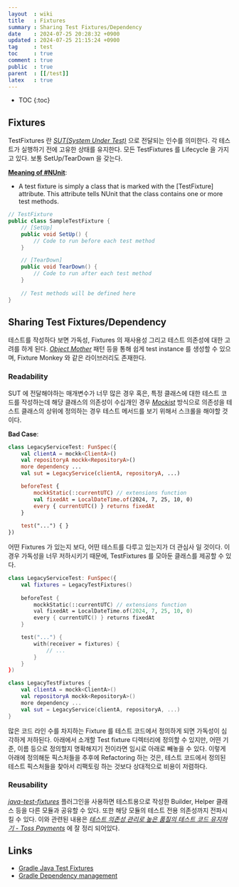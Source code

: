 ```yaml
---
layout  : wiki
title   : Fixtures
summary : Sharing Test Fixtures/Dependency
date    : 2024-07-25 20:28:32 +0900
updated : 2024-07-25 21:15:24 +0900
tag     : test
toc     : true
comment : true
public  : true
parent  : [[/test]]
latex   : true
---
```

* TOC
{:toc}

## Fixtures

TestFixtures 란 _[SUT(System Under Test)](https://baekjungho.github.io/wiki/test/tdd-sut-doc/)_ 으로 전달되는 인수를 의미한다.
각 테스트가 실행하기 전에 고유한 상태를 유지한다. 모든 TestFixtures 를 Lifecycle 을 가지고 있다. 보통 SetUp/TearDown 을 갖는다.

__[Meaning of #NUnit](https://www.linkedin.com/pulse/what-test-fixtures-nunit-abhay-velankar-lwk3f/)__:
- A test fixture is simply a class that is marked with the [TestFixture] attribute. This attribute tells NUnit that the class contains one or more test methods.

```java
// TestFixture
public class SampleTestFixture {
    // [SetUp]
    public void SetUp() {
        // Code to run before each test method
    }

    // [TearDown]
    public void TearDown() {
        // Code to run after each test method
    }
    
    // Test methods will be defined here
}
```

## Sharing Test Fixtures/Dependency

테스트를 작성하다 보면 가독성, Fixtures 의 재사용성 그리고 테스트 의존성에 대한 고려를 하게 된다. _[Object Mother](https://baekjungho.github.io/wiki/test/test-object-mother/)_ 패턴 등을 통해
쉽게 test instance 를 생성할 수 있으며, Fixture Monkey 와 같은 라이브러리도 존재한다.

### Readability

SUT 에 전달해야하는 매개변수가 너무 많은 경우 혹은, 특정 클래스에 대한 테스트 코드를 작성하는데 해당 클래스의 의존성이 수십개인 경우 _[Mockist](https://baekjungho.github.io/wiki/test/test-detroit-mockist/)_ 방식으로 의존성을 테스트 클래스의 상위에 정의하는 경우
테스트 메서드를 보기 위해서 스크롤을 해야할 것이다.

__Bad Case__:

```kotlin
class LegacyServiceTest: FunSpec({
    val clientA = mockk<ClientA>()
    val repositoryA mockk<RepositoryA>()
    more dependency ...
    val sut = LegacyService(clientA, repositoryA, ...)

    beforeTest {
        mockkStatic(::currentUTC) // extensions function
        val fixedAt = LocalDateTime.of(2024, 7, 25, 10, 0)
        every { currentUTC() } returns fixedAt
    }
    
    test("...") { }
})
```

어떤 Fixtures 가 있는지 보다, 어떤 테스트를 다루고 있는지가 더 관심사 일 것이다. 이 경우 가독성을 너무 저하시키기 때문에, TestFixtures 를 모아둔 클래스를 제공할 수 있다.

```kotlin
class LegacyServiceTest: FunSpec({
    val fixtures = LegacyTestFixtures()
    
    beforeTest {
        mockkStatic(::currentUTC) // extensions function
        val fixedAt = LocalDateTime.of(2024, 7, 25, 10, 0)
        every { currentUTC() } returns fixedAt
    }

    test("...") { 
        with(receiver = fixtures) {
            // ...
        }
    }
})

class LegacyTestFixtures {
    val clientA = mockk<ClientA>()
    val repositoryA mockk<RepositoryA>()
    more dependency ...
    val sut = LegacyService(clientA, repositoryA, ...)
}
```

많은 코드 라인 수를 차지하는 Fixture 를 테스트 코드에서 정의하게 되면 가독성이 심각하게 저하된다.
아래에서 소개할 Test fixture 디렉터리에 정의할 수 있지만, 어떤 기준, 이름 등으로 정의할지 명확해지기 전이라면 임시로 아래로 빼놓을 수 있다.
이렇게 아래에 정의해둔 픽스처들을 추후에 Refactoring 하는 것은, 테스트 코드에서 정의된 테스트 픽스처들을 찾아서 리팩토링 하는 것보다 상대적으로 비용이 저렴하다.

### Reusability

_[java-test-fixtures](https://docs.gradle.org/current/userguide/java_testing.html#sec:java_test_fixtures)_ 플러그인을 사용하면 테스트용으로 작성한 Builder, Helper 클래스 등을 다른 모듈과 공유할 수 있다.
또한 해당 모듈의 테스트 전용 의존성까지 전파시킬 수 있다. 이와 관련된 내용은 _[테스트 의존성 관리로 높은 품질의 테스트 코드 유지하기 - Toss Payments](https://toss.tech/article/how-to-manage-test-dependency-in-gradle)_ 에 잘 정리 되어있다.

## Links

- [Gradle Java Test Fixtures](https://docs.gradle.org/current/userguide/java_testing.html#sec:java_test_fixtures)
- [Gradle Dependency management](https://docs.gradle.org/current/userguide/java_plugin.html#sec:java_plugin_and_dependency_management)